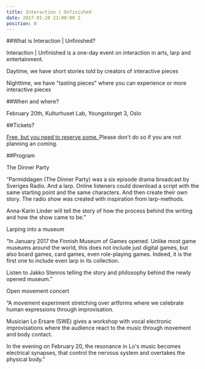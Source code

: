 ```yaml
---
title: Interaction | Unfinished
date: 2017-01-28 21:08:00 Z
position: 0
---
```


##What is Interaction | Unfinished?

Interaction | Unfinished is a one-day event on interaction in arts, larp and entertainment.

Daytime, we have short stories told by creators of interactive pieces

Nighttime, we have "tasting pieces" where you can experience or more interactive pieces

##When and where?

February 20th, Kulturhuset Lab, Youngstorget 3, Oslo

##Tickets?

[Free, but you need to reserve some. ](https://billetto.no/en/events/interaction-unfinished/)Please don't do so if you are not planning an coming. 

##Program

The Dinner Party

“Parmiddagen (The Dinner Party) was a six episode drama broadcast by Sveriges Radio. And a larp. Online listeners could download a script with the same starting point and the same characters. And then create their own story. The radio show was created with inspiration from larp-methods. 

Anna-Karin Linder will tell the story of how the process behind the writing and how the show came to be.”


Larping into a museum

“In January 2017 the Finnish Museum of Games opened. Unlike most game museums around the world, this does not include just digital games, but also board games, card games, even role-playing games. Indeed, it is the first one to include even larp in its collection.

Listen to Jakko Stenros telling the story and philosophy behind the newly opened museum.”

Open movement concert

“A movement experiment stretching over artforms where we celebrate human expressions through improvisation. 

Musician Lo Ersare (SWE) gives a workshop with vocal electronic improvisations where the audience react to the music through movement and body contact. 

In the evening on February 20, the resonance in Lo's music becomes electrical synapses, that control the nervous system and overtakes the physical body.”